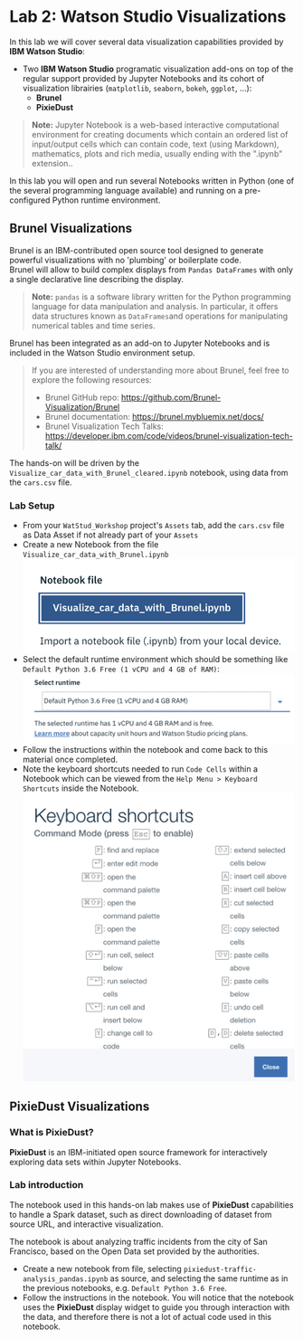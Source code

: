 # Lab 2: Watson Studio Visualizations
In this lab we will cover several data visualization capabilities provided by **IBM Watson Studio**:
* Two **IBM Watson Studio** programatic visualization add-ons on top of the regular support provided by Jupyter Notebooks and its cohort of visualization librairies (`matplotlib`, `seaborn`, `bokeh`, `ggplot`, ...):
  * **Brunel**
  * **PixieDust**
> **Note:** Jupyter Notebook is a web-based interactive computational environment for creating  documents which contain an ordered list of input/output cells which can contain code, text (using Markdown), mathematics, plots and rich media, usually ending with the ".ipynb" extension..  

In this lab you will open and run several Notebooks written in Python (one of the several programming language available) and running on a pre-configured Python runtime environment.

## Brunel Visualizations
Brunel is an IBM-contributed open source tool designed to generate powerful visualizations with no 'plumbing' or boilerplate code.   
Brunel will allow to build complex displays from `Pandas DataFrames` with only a single declarative line describing the display.

> **Note:**  `pandas` is a software library written for the Python programming language for data manipulation and analysis. In particular, it offers data structures known as `DataFrames`and operations for manipulating numerical tables and time series.

Brunel has been integrated as an add-on to Jupyter Notebooks and is included in the Watson Studio environment setup.  

> If you are interested of understanding more about Brunel, feel free to explore the following resources:
> * Brunel GitHub repo: <https://github.com/Brunel-Visualization/Brunel>
> * Brunel documentation: <https://brunel.mybluemix.net/docs/>
> * Brunel Visualization Tech Talks: https://developer.ibm.com/code/videos/brunel-visualization-tech-talk/

The hands-on will be driven by the `Visualize_car_data_with_Brunel_cleared.ipynb` notebook, using data from the `cars.csv` file.

### Lab Setup
* From your `WatStud_Workshop` project's `Assets` tab, add the `cars.csv` file as Data Asset if not already part of your `Assets`
* Create a new Notebook from the file  `Visualize_car_data_with_Brunel.ipynb`  
![](assets/markdown-img-paste-20191009231937687.png)
* Select the default runtime environment which should be something like `Default Python 3.6 Free (1 vCPU and 4 GB of RAM)`:
![](assets/markdown-img-paste-20191009231817495.png)
* Follow the instructions within the notebook and come back to this material once completed.
* Note the keyboard shortcuts needed to run `Code Cells` within a Notebook which can be viewed from the `Help Menu > Keyboard Shortcuts` inside the Notebook.
![](assets/markdown-img-paste-20191009232447956.png)


## PixieDust Visualizations
### What is PixieDust?
**PixieDust** is an IBM-initiated open source framework for interactively exploring data sets within Jupyter Notebooks.   

### Lab introduction
The notebook used in this hands-on lab makes use of **PixieDust** capabilities to handle a Spark dataset, such as direct downloading of dataset from source URL, and interactive visualization.

The notebook is about analyzing traffic incidents from the city of San Francisco, based on the Open Data set provided by the authorities.

* Create a new notebook from file, selecting  `pixiedust-traffic-analysis_pandas.ipynb` as source, and selecting the same runtime as in the previous notebooks, e.g. `Default Python 3.6 Free`.
* Follow the instructions in the notebook. You will notice that the notebook uses the **PixieDust** display widget to guide you through interaction with the data, and therefore there is not a lot of actual code used in this notebook.
